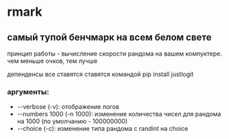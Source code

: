 # rmark
## самый тупой бенчмарк на всем белом свете

принцип работы - вычисление скорости рандома на вашем компуктере. чем меньше очков, тем лучше

депенденсы все ставятся ставятся командой pip install justlogit

### аргументы:

- --verbose (-v): отображение логов
- --numbers 1000 (-n 1000): изменение количества чисел для рандома на 1000 (по умолчанию - 100000000)
- --choice (-c): изменение типа рандома с randint на choice
